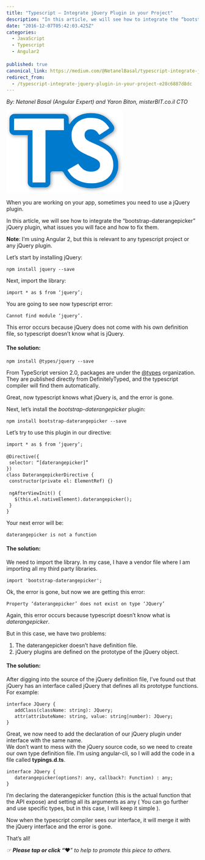 ```yaml
---
title: "Typescript — Integrate jQuery Plugin in your Project"
description: "In this article, we will see how to integrate the “bootstrap-daterangepicker” jQuery plugin, what issues you will face and how to fix them. This error occurs because jQuery does not come with his own…"
date: "2016-12-07T05:42:03.425Z"
categories: 
  - JavaScript
  - Typescript
  - Angular2

published: true
canonical_link: https://medium.com/@NetanelBasal/typescript-integrate-jquery-plugin-in-your-project-e28c6887d8dc
redirect_from:
  - /typescript-integrate-jquery-plugin-in-your-project-e28c6887d8dc
---
```


_By: Netanel Basal (Angular Expert) and Yaron Biton, misterBIT.co.il CTO_

![](./asset-1.png)

When you are working on your app, sometimes you need to use a jQuery plugin.

In this article, we will see how to integrate the “bootstrap-daterangepicker” jQuery plugin, what issues you will face and how to fix them.

**Note**: I’m using Angular 2, but this is relevant to any typescript project or any jQuery plugin.

Let’s start by installing jQuery:

```
npm install jquery --save
```

Next, import the library:

```
import * as $ from ‘jquery’;
```

You are going to see now typescript error:

```
Cannot find module ‘jquery’.
```

This error occurs because jQuery does not come with his own definition file, so typescript doesn’t know what is jQuery.

#### **The solution:**

```
npm install @types/jquery --save
```

From TypeScript version 2.0, packages are under the [@types](http://twitter.com/types "Twitter profile for @types") organization.  
They are published directly from DefinitelyTyped, and the typescript compiler will find them automatically.

Great, now typescript knows what jQuery is, and the error is gone.

Next, let’s install the _bootstrap-daterangepicker_ plugin:

```
npm install bootstrap-daterangepicker --save
```

Let’s try to use this plugin in our directive:

```
import * as $ from ‘jquery’;

@Directive({
 selector: “[daterangepicker]”
})
class DaterangepickerDirective {
 constructor(private el: ElementRef) {}

 ngAfterViewInit() {
   $(this.el.nativeElement).daterangepicker();
 }
}
```

Your next error will be:

```
daterangepicker is not a function
```

#### The solution:

We need to import the library. In my case, I have a vendor file where I am importing all my third party libraries.

```
import 'bootstrap-daterangepicker';
```

Ok, the error is gone, but now we are getting this error:

```
Property ‘daterangepicker’ does not exist on type ‘JQuery’
```

Again, this error occurs because typescript doesn’t know what is _daterangepicker_.

But in this case, we have two problems:

1.  The daterangepicker doesn’t have definition file.
2.  jQuery plugins are defined on the prototype of the jQuery object.

#### The solution:

After digging into the source of the jQuery definition file, I’ve found out that jQuery has an interface called jQuery that defines all its prototype functions. For example:

```
interface JQuery {
   addClass(className: string): JQuery;
   attr(attributeName: string, value: string|number): JQuery;
}
```

Great, we now need to add the declaration of our jQuery plugin under interface with the same name.  
We don’t want to mess with the jQuery source code, so we need to create our own type definition file. I’m using angular-cli, so I will add the code in a file called **typings.d.ts**.

```
interface JQuery {
   daterangepicker(options?: any, callback?: Function) : any;
}
```

I’m declaring the daterangepicker function (this is the actual function that the API expose) and setting all its arguments as any ( You can go further and use specific types, but in this case, I will keep it simple ).

Now when the typescript compiler sees our interface, it will merge it with the jQuery interface and the error is gone.

That’s all!

_☞_ **_Please tap or click “︎_**❤” _to help to promote this piece to others._
